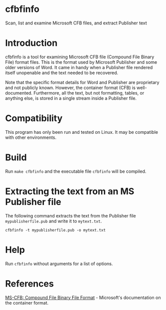 # cfbfinfo
Scan, list and examine Microsoft CFB files, and extract Publisher text

# Introduction
cfbfinfo is a tool for examining Microsoft CFB file (Compound File Binary File) format files. This is the format used by Microsoft Publisher and some older versions of Word. It came in handy when a Publisher file rendered itself unopenable and the text needed to be recovered.

Note that the specific format details for Word and Publisher are proprietary and not publicly known. However, the container format (CFB) is well-documented. Furthermore, all the text, but not formatting, tables, or anything else, is stored in a single stream inside a Publisher file.

# Compatibility
This program has only been run and tested on Linux. It may be compatible with other environments.

# Build
Run `make cfbfinfo` and the executable file `cfbfinfo` will be compiled.

# Extracting the text from an MS Publisher file

The following command extracts the text from the Publisher file `mypublisherfile.pub` and write it to `mytext.txt`.

```
cfbfinfo -t mypublisherfile.pub -o mytext.txt
```

# Help
Run `cfbfinfo` without arguments for a list of options.

# References
[MS-CFB: Compound File Binary File Format](https://docs.microsoft.com/en-us/openspecs/windows_protocols/ms-cfb/53989ce4-7b05-4f8d-829b-d08d6148375b) - Microsoft's documentation on the container format.

